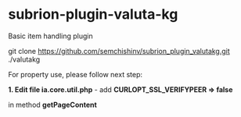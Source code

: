 # subrion-plugin-valuta-kg
Basic item handling plugin

git clone https://github.com/semchishinv/subrion_plugin_valutakg.git ./valutakg

For property use, please follow next step:

**1. Edit  file ia.core.util.php** - add **CURLOPT_SSL_VERIFYPEER => false**

in method **getPageContent**


